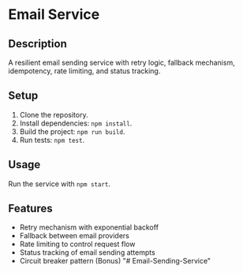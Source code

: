 # Email Service

## Description
A resilient email sending service with retry logic, fallback mechanism, idempotency, rate limiting, and status tracking.

## Setup
1. Clone the repository.
2. Install dependencies: `npm install`.
3. Build the project: `npm run build`.
4. Run tests: `npm test`.

## Usage
Run the service with `npm start`.

## Features
- Retry mechanism with exponential backoff
- Fallback between email providers
- Rate limiting to control request flow
- Status tracking of email sending attempts
- Circuit breaker pattern (Bonus)
"# Email-Sending-Service" 
